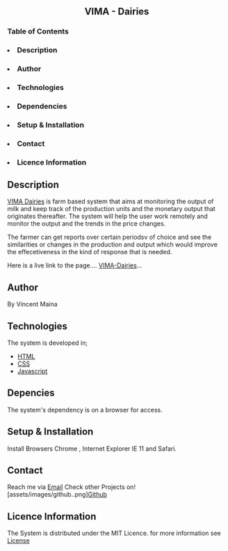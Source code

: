 # <h2 align="center">VIMA - Dairies</h2>


### Table of Contents
#### <ol>
### <li>Description</li>
### <li>Author</li>
### <li>Technologies</li>
### <li>Dependencies</li>
### <li>Setup & Installation</li>
### <li>Contact</li>
### <li>Licence Information</li>

</ol>


## Description
[VIMA Dairies](https://muritumaina.github.io/vima-dairies/) is farm based system that aims at monitoring the output of milk and keep track of the production units and the monetary output that originates thereafter. The system will help the user work remotely and monitor the output and the trends in the price changes.

The farmer can get reports over certain periodsv of choice and see the similarities or changes in the production and output which would improve the effecetiveness in the kind of response that is needed. 

Here is a live link to the page.... [VIMA-Dairies](https://muritumaina.github.io/vima-dairies/)...


## Author
By Vincent Maina
## Technologies
The system is developed in;
* [HTML](html.html)
* [CSS](css.css)
* [Javascript](javascript.js)
## Depencies
The system's dependency is on a browser for access. 

## Setup & Installation 
Install Browsers Chrome     , Internet Explorer IE 11 and Safari.



## Contact 
Reach me via [Email](mailto:vincent.maina@student.moringa.com)
Check other Projects on![assets/images/github..png][Github](https://github.com/MurituMaina)


## Licence Information
The System is distributed under the MIT Licence. for more information see [License](LICENSE.txt)